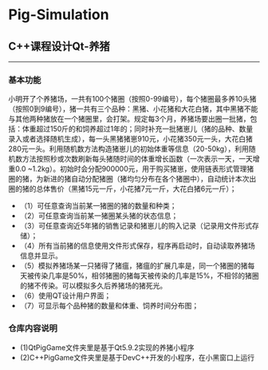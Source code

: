 # Pig-Simulation
## C++课程设计Qt-养猪
-----
### 基本功能
小明开了个养猪场，一共有100个猪圈（按照0-99编号），每个猪圈最多养10头猪（按照0到9编号），猪一共有三个品种：黑猪、小花猪和大花白猪，其中黑猪不能与其他两种猪放在一个猪圈里，会打架。规定每3个月，养猪场要出圈一批猪，包括：体重超过150斤的和饲养超过1年的；同时补充一批猪崽儿（猪的品种、数量录入或者选择随机生成），每一头黑猪猪崽910元，小花猪350元一头，大花白猪280元一头。利用随机数方法构造猪崽儿的初始体重等信息（20-50kg），利用随机数方法按照秒或次数刷新每头猪随时间的体重增长函数（一次表示一天，一天增重0.0 ~1.2kg）。初始时会分配900000元，用于购买猪崽，使用链表形式管理猪圈的猪，为新进的猪自动分配猪圈（猪均匀分布在各个猪圈中），自动统计本次出圈的猪的总体售价（黑猪15元一斤，小花猪7元一斤，大花白猪6元一斤）；
* （1）可任意查询当前某一猪圈的猪的数量和种类；
* （2）可任意查询当前某一猪圈某头猪的状态信息； 
* （3）可任意查询近5年猪的销售记录和猪崽儿的购入记录（记录用文件形式存储）；
 * （4）所有当前猪的信息使用文件形式保存，程序再启动时，自动读取养猪场信息并显示。
 * （5）模拟养猪场某一只猪得了猪瘟，猪瘟的扩展几率是，同一个猪圈的猪每天被传染几率是50%，相邻猪圈的猪每天被传染的几率是15%，不相邻的猪圈的猪不传染。可以模拟多久后养猪场的猪死光。 
* （6）使用QT设计用户界面；
 * （7）可显示每个品种猪的数量和体重、饲养时间分布图；
 
### 仓库内容说明
* (1)QtPigGame文件夹里是基于Qt5.9.2实现的养猪小程序
* (2)C++PigGame文件夹里是基于DevC++开发的小程序，在小黑窗口上运行
